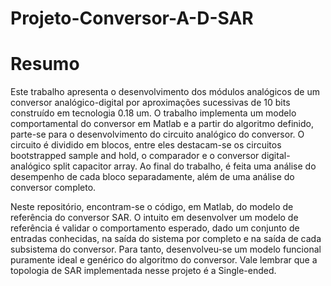 # Projeto-Conversor-A-D-SAR

# Resumo

Este trabalho apresenta o desenvolvimento dos módulos analógicos de um conversor analógico-digital por aproximações sucessivas de 10 bits construído em tecnologia 0.18 um. O trabalho implementa um modelo comportamental do conversor em Matlab e a partir do algoritmo definido, parte-se para o desenvolvimento do circuito analógico do conversor. O circuito é dividido em blocos, entre eles destacam-se os circuitos bootstrapped sample and hold, o comparador e o conversor digital-analógico split capacitor array. Ao final do trabalho, é feita uma análise do desempenho de cada bloco separadamente, além de uma análise do conversor completo.

Neste repositório, encontram-se o código, em Matlab, do modelo de referência do conversor SAR. O intuito em desenvolver um modelo de referência é validar o comportamento esperado, dado um conjunto de entradas conhecidas, na saída do sistema por completo e na saída de cada subsistema do conversor. Para tanto, desenvolveu-se um modelo funcional puramente ideal e genérico do algoritmo do conversor. Vale lembrar que a topologia de SAR implementada nesse projeto é a Single-ended.

